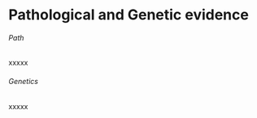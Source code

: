 Pathological and Genetic evidence
=======================

######  Path
xxxxx

######  Genetics
xxxxx